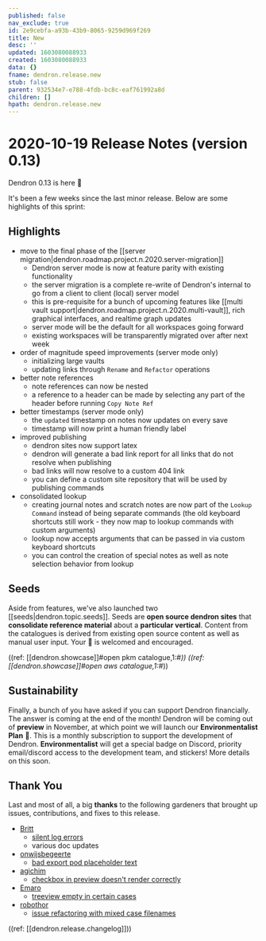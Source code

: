 ```yaml
---
published: false
nav_exclude: true
id: 2e9cebfa-a93b-43b9-8065-9259d969f269
title: New
desc: ''
updated: 1603080088933
created: 1603080088933
data: {}
fname: dendron.release.new
stub: false
parent: 932534e7-e788-4fdb-bc8c-eaf761992a8d
children: []
hpath: dendron.release.new
---
```


# 2020-10-19 Release Notes (version 0.13)

Dendron 0.13 is here 🌱

It's been a few weeks since the last minor release. Below are some highlights of this sprint:

## Highlights
- move to the final phase of the [[server migration|dendron.roadmap.project.n.2020.server-migration]] 
    - Dendron server mode is now at feature parity with existing functionality 
    - the server migration is a complete re-write of Dendron's internal to go from a client to client (local) server model
    - this is pre-requisite for a bunch of upcoming features like [[multi vault support|dendron.roadmap.project.n.2020.multi-vault]], rich graphical interfaces, and realtime graph updates
    - server mode will be the default for all workspaces going forward
    - existing workspaces will be transparently migrated over after next week
- order of magnitude speed improvements (server mode only)
    - initializing large vaults
    - updating links through `Rename` and `Refactor` operations 
- better note references
    - note references can now be nested 
    - a reference to a header can be made by selecting any part of the header before running `Copy Note Ref`
- better timestamps (server mode only)
    - the `updated` timestamp on notes now updates on every save
    - timestamp will now print a human friendly label 
- improved publishing
    - dendron sites now support latex
    - dendron will generate a bad link report for all links that do not resolve when publishing
    - bad links will now resolve to a custom 404 link
    - you can define a custom site repository that will be used by publishing commands
- consolidated lookup
    - creating journal notes and scratch notes are now part of the `Lookup Command` instead of being separate commands (the old keyboard shortcuts still work - they now map to lookup commands with custom arguments)
    - lookup now accepts arguments that can be passed in via custom keyboard shortcuts
    - you can control the creation of special notes as well as note selection behavior from lookup

## Seeds

Aside from features, we've also launched two [[seeds|dendron.topic.seeds]]. Seeds are **open source dendron sites** that **consolidate reference material** about a **particular vertical**. Content from the catalogues is derived from existing open source content as well as manual user input. Your 🙏 is welcomed and encouraged. 

((ref: [[dendron.showcase]]#open pkm catalogue,1:#*))
((ref: [[dendron.showcase]]#open aws catalogue,1:#*))

## Sustainability

Finally, a bunch of you have asked if you can support Dendron financially. The answer is coming at the end of the month! Dendron will be coming out of **preview** in November, at which point we will launch our **Environmentalist Plan** 🌲. This is a monthly subscription to support the development of Dendron. **Environmentalist** will get a special badge on Discord, priority email/discord access to the development team, and stickers! More details on this soon.

## Thank You

Last and most of all, a big **thanks** to the following gardeners that brought up issues, contributions, and fixes to this release.
- [Britt](https://github.com/bs)
    - [silent log errors](https://github.com/dendronhq/dendron/issues/277)
    - various doc updates 
- [onwijsbegeerte](https://github.com/onwijsbegeerte)
    - [bad export pod placeholder text](https://github.com/dendronhq/dendron/issues/270)
- [agichim ](https://github.com/agichim)
    - [checkbox in preview doesn't render correctly](https://github.com/dendronhq/dendron/issues/269)
- [Emaro](https://github.com/Emaro)
    - [treeview empty in certain cases](https://github.com/dendronhq/dendron/issues/263)
- [robothor](https://github.com/robothor)
    - [issue refactoring with mixed case filenames](https://github.com/dendronhq/dendron/issues/250)


((ref: [[dendron.release.changelog]]))
